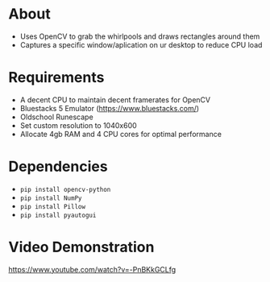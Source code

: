 #  About

- Uses OpenCV to grab the whirlpools and draws rectangles around them
- Captures a specific window/aplication on ur desktop to reduce CPU load

# Requirements
- A decent CPU to maintain decent framerates for OpenCV
- Bluestacks 5 Emulator (https://www.bluestacks.com/)
- Oldschool Runescape
- Set custom resolution to 1040x600
- Allocate 4gb RAM and 4 CPU cores for optimal performance

# Dependencies
- ```pip install opencv-python```
- ```pip install NumPy```
- ```pip install Pillow```
- ```pip install pyautogui```

# Video Demonstration
https://www.youtube.com/watch?v=-PnBKkGCLfg

